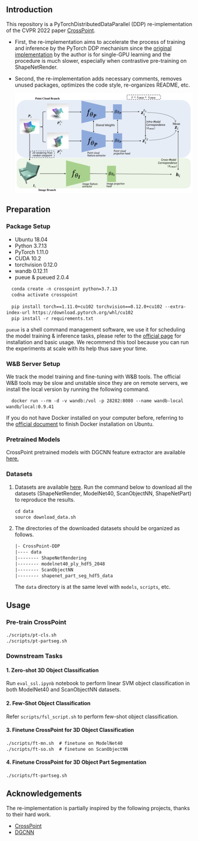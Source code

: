 ## Introduction
This repository is a PyTorchDistributedDataParallel (DDP) re-implementation of the CVPR 2022 paper [CrossPoint](https://openaccess.thecvf.com/content/CVPR2022/html/Afham_CrossPoint_Self-Supervised_Cross-Modal_Contrastive_Learning_for_3D_Point_Cloud_Understanding_CVPR_2022_paper.html). 

* First, the re-implementation aims to accelerate the process of training and inference by the PyTorch DDP mechanism since
the [original implementation](https://github.com/MohamedAfham/CrossPoint) by the author is for single-GPU learning
and the procedure is much slower, especially when contrastive pre-training on ShapeNetRender. 

* Second, the re-implementation adds necessary comments, removes unused packages, optimizes the code style, re-organizes README, etc. 

    ![](images/crosspoint_architecture.png)

## Preparation
### Package Setup
* Ubuntu 18.04
* Python 3.7.13
* PyTorch 1.11.0
* CUDA 10.2
* torchvision 0.12.0
* wandb 0.12.11
* pueue & pueued 2.0.4

```shell
  conda create -n crosspoint python=3.7.13
  codna activate crosspoint

  pip install torch==1.11.0+cu102 torchvision==0.12.0+cu102 --extra-index-url https://download.pytorch.org/whl/cu102
  pip install -r requirements.txt
```

`pueue` is a shell command management software, we use it for scheduling the model training & inference tasks, please refer to the [official page](https://github.com/Nukesor/pueue) for installation and basic usage. We recommend this tool because you can run the experiments at scale with its help thus save your time. 

### W&B Server Setup
We track the model training and fine-tuning with W&B tools. The official W&B tools may be slow and unstable since 
they are on remote servers, we install the local version by running the following command. 
  ```shell
    docker run --rm -d -v wandb:/vol -p 28282:8080 --name wandb-local wandb/local:0.9.41
  ```

If you do not have Docker installed on your computer before, referring to the [official document](https://docs.docker.com/engine/install/ubuntu/) to finish Docker installation on Ubuntu.

### Pretrained Models
CrossPoint pretrained models with DGCNN feature extractor are available [here.](https://drive.google.com/drive/folders/10TVEIRUBCh3OPulKI4i2whYAcKVdSURn?usp=sharing)

### Datasets
1. Datasets are available [here](https://drive.google.com/drive/folders/1dAH9R3XDV0z69Bz6lBaftmJJyuckbPmR?usp=sharing). Run the command below to download all the datasets (ShapeNetRender, ModelNet40, ScanObjectNN, ShapeNetPart) to reproduce the results.
    ```
    cd data
    source download_data.sh
    ```
2. The directories of the downloaded datasets should be organized as follows.
    ```
    |- CrossPoint-DDP
    |---- data
    |-------- ShapeNetRendering
    |-------- modelnet40_ply_hdf5_2048
    |-------- ScanObjectNN
    |-------- shapenet_part_seg_hdf5_data
    ```
    The `data` directory is at the same level with `models`, `scripts`, etc.

## Usage
### Pre-train CrossPoint
  ```shell
  ./scripts/pt-cls.sh
  ./scripts/pt-partseg.sh
  ```

### Downstream Tasks
#### 1. Zero-shot 3D Object Classification
Run `eval_ssl.ipynb` notebook to perform linear SVM object classification in both ModelNet40 and ScanObjectNN datasets.

#### 2. Few-Shot Object Classification
Refer `scripts/fsl_script.sh` to perform few-shot object classification.

#### 3. Finetune CrossPoint for 3D Object Classification
  ```shell
  ./scripts/ft-mn.sh  # finetune on ModelNet40
  ./scripts/ft-so.sh  # finetune on ScanObjectNN
  ```

#### 4. Finetune CrossPoint for 3D Object Part Segmentation
  ```shell
  ./scripts/ft-partseg.sh
  ```

## Acknowledgements
The re-implementation is partially inspired by the following projects, thanks to their hard work.
* [CrossPoint](https://github.com/MohamedAfham/CrossPoint)
* [DGCNN](https://github.com/WangYueFt/dgcnn) 
